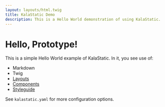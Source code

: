 ```yaml
---
layout: layouts/html.twig
title: KalaStatic Demo
description: This is a Hello World demonstration of using KalaStatic.
---
```


# Hello, Prototype!

This is a simple Hello World example of KalaStatic. In it, you see use of:

- Markdown
- Twig
- [Layouts](/resources)
- [Components](/about)
- [Styleguide](/styleguide)

See `kalastatic.yaml` for more configuration options.